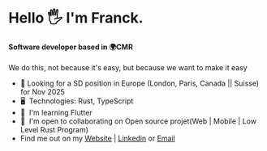 Hello 🖐️ I'm Franck.
=======================================================================================================================================

#### Software developer based in 🌍CMR
We do this, not because it's easy, but because we want to make it easy

* 👀 Looking for a SD position in Europe (London, Paris, Canada || Suisse) for Nov 2025
* 🖥️  Technologies: Rust, TypeScript
* 🌱  I'm learning Flutter
* 🤝  I'm open to collaborating on Open source projet(Web | Mobile | Low Level Rust Program)
* Find me out on my [Website](https://uss-franckmekoulou.web.app/) | [Linkedin](https://www.linkedin.com/in/franck-mekoulou/) or [Email](mailto:franckmekoulou.dev@hotmail.com)
